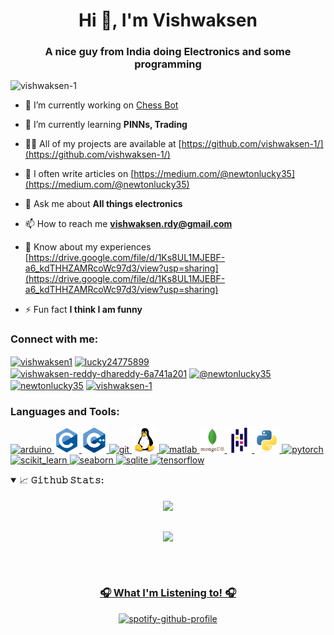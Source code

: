 <h1 align="center">Hi 👋, I'm Vishwaksen</h1>
<h3 align="center">A nice guy from India doing Electronics and some programming</h3>

<p align="left"> <img src="https://komarev.com/ghpvc/?username=vishwaksen-1&label=Profile%20views&color=0e75b6&style=flat" alt="vishwaksen-1" /> </p>

- 🔭 I’m currently working on [Chess Bot](https://github.com/vishwaksen-1/Chess)

- 🌱 I’m currently learning **PINNs, Trading**

- 👨‍💻 All of my projects are available at [https://github.com/vishwaksen-1/](https://github.com/vishwaksen-1/)

- 📝 I often write articles on [https://medium.com/@newtonlucky35](https://medium.com/@newtonlucky35)

- 💬 Ask me about **All things electronics**

- 📫 How to reach me **vishwaksen.rdy@gmail.com**

- 📄 Know about my experiences [https://drive.google.com/file/d/1Ks8UL1MJEBF-a6_kdTHHZAMRcoWc97d3/view?usp=sharing](https://drive.google.com/file/d/1Ks8UL1MJEBF-a6_kdTHHZAMRcoWc97d3/view?usp=sharing)

- ⚡ Fun fact **I think I am funny**

<h3 align="left">Connect with me:</h3>
<p align="left">
<a href="https://dev.to/vishwaksen1" target="blank"><img align="center" src="https://raw.githubusercontent.com/rahuldkjain/github-profile-readme-generator/master/src/images/icons/Social/devto.svg" alt="vishwaksen1" height="30" width="40" /></a>
<a href="https://twitter.com/lucky24775899" target="blank"><img align="center" src="https://raw.githubusercontent.com/rahuldkjain/github-profile-readme-generator/master/src/images/icons/Social/twitter.svg" alt="lucky24775899" height="30" width="40" /></a>
<a href="https://linkedin.com/in/vishwaksen-reddy-dhareddy-6a741a201" target="blank"><img align="center" src="https://raw.githubusercontent.com/rahuldkjain/github-profile-readme-generator/master/src/images/icons/Social/linked-in-alt.svg" alt="vishwaksen-reddy-dhareddy-6a741a201" height="30" width="40" /></a>
<a href="https://medium.com/@newtonlucky35" target="blank"><img align="center" src="https://raw.githubusercontent.com/rahuldkjain/github-profile-readme-generator/master/src/images/icons/Social/medium.svg" alt="@newtonlucky35" height="30" width="40" /></a>
<a href="https://www.hackerrank.com/newtonlucky35" target="blank"><img align="center" src="https://raw.githubusercontent.com/rahuldkjain/github-profile-readme-generator/master/src/images/icons/Social/hackerrank.svg" alt="newtonlucky35" height="30" width="40" /></a>
<a href="https://www.leetcode.com/vishwaksen-1" target="blank"><img align="center" src="https://raw.githubusercontent.com/rahuldkjain/github-profile-readme-generator/master/src/images/icons/Social/leet-code.svg" alt="vishwaksen-1" height="30" width="40" /></a>
</p>

<h3 align="left">Languages and Tools:</h3>
<p align="left"> <a href="https://www.arduino.cc/" target="_blank" rel="noreferrer"> <img src="https://cdn.worldvectorlogo.com/logos/arduino-1.svg" alt="arduino" width="40" height="40"/> </a> <a href="https://www.cprogramming.com/" target="_blank" rel="noreferrer"> <img src="https://raw.githubusercontent.com/devicons/devicon/master/icons/c/c-original.svg" alt="c" width="40" height="40"/> </a> <a href="https://www.w3schools.com/cpp/" target="_blank" rel="noreferrer"> <img src="https://raw.githubusercontent.com/devicons/devicon/master/icons/cplusplus/cplusplus-original.svg" alt="cplusplus" width="40" height="40"/> </a> <a href="https://git-scm.com/" target="_blank" rel="noreferrer"> <img src="https://www.vectorlogo.zone/logos/git-scm/git-scm-icon.svg" alt="git" width="40" height="40"/> </a> <a href="https://www.linux.org/" target="_blank" rel="noreferrer"> <img src="https://raw.githubusercontent.com/devicons/devicon/master/icons/linux/linux-original.svg" alt="linux" width="40" height="40"/> </a> <a href="https://www.mathworks.com/" target="_blank" rel="noreferrer"> <img src="https://upload.wikimedia.org/wikipedia/commons/2/21/Matlab_Logo.png" alt="matlab" width="40" height="40"/> </a> <a href="https://www.mongodb.com/" target="_blank" rel="noreferrer"> <img src="https://raw.githubusercontent.com/devicons/devicon/master/icons/mongodb/mongodb-original-wordmark.svg" alt="mongodb" width="40" height="40"/> </a> <a href="https://pandas.pydata.org/" target="_blank" rel="noreferrer"> <img src="https://raw.githubusercontent.com/devicons/devicon/2ae2a900d2f041da66e950e4d48052658d850630/icons/pandas/pandas-original.svg" alt="pandas" width="40" height="40"/> </a> <a href="https://www.python.org" target="_blank" rel="noreferrer"> <img src="https://raw.githubusercontent.com/devicons/devicon/master/icons/python/python-original.svg" alt="python" width="40" height="40"/> </a> <a href="https://pytorch.org/" target="_blank" rel="noreferrer"> <img src="https://www.vectorlogo.zone/logos/pytorch/pytorch-icon.svg" alt="pytorch" width="40" height="40"/> </a> <a href="https://scikit-learn.org/" target="_blank" rel="noreferrer"> <img src="https://upload.wikimedia.org/wikipedia/commons/0/05/Scikit_learn_logo_small.svg" alt="scikit_learn" width="40" height="40"/> </a> <a href="https://seaborn.pydata.org/" target="_blank" rel="noreferrer"> <img src="https://seaborn.pydata.org/_images/logo-mark-lightbg.svg" alt="seaborn" width="40" height="40"/> </a> <a href="https://www.sqlite.org/" target="_blank" rel="noreferrer"> <img src="https://www.vectorlogo.zone/logos/sqlite/sqlite-icon.svg" alt="sqlite" width="40" height="40"/> </a> <a href="https://www.tensorflow.org" target="_blank" rel="noreferrer"> <img src="https://www.vectorlogo.zone/logos/tensorflow/tensorflow-icon.svg" alt="tensorflow" width="40" height="40"/> </a> </p>

<details open="">
<summary>
  <g-emoji class="g-emoji" alias="chart_with_upwards_trend" fallback-src="https://github.githubassets.com/images/icons/emoji/unicode/1f4c8.png">📈</g-emoji>
  <strong>𝙶𝚒𝚝𝚑𝚞𝚋 𝚂𝚝𝚊𝚝𝚜: </strong>
</summary>
<br>
  
<div align="center">
<a href="https://github.com/vishwaksen-1"><img align="center" src="https://github-readme-stats.vercel.app/api?username=vishwaksen-1&theme=dark&show_icons=true"/>
  </div>
<br>

<div align="center">

<a href="https://github.com/vishwaksen-1"><img align="center" src="https://github-readme-streak-stats.herokuapp.com/?user=vishwaksen-1&bg_color=0e0e0e&hide_border=true"/>
<br>
</div>
<br>

</details>
<div align="center">
<br>

### 🎧 What I'm Listening to! 🎧
[![spotify-github-profile](https://spotify-github-profile.vercel.app/api/view?uid=31jeqmork36hfo4zhbcw4xnfchjm&cover_image=true&theme=novatorem&show_offline=true&background_color=121212&interchange=true&bar_color=53b14f&bar_color_cover=false)](https://github.com/vishwaksen-1)
<br>
</div>

